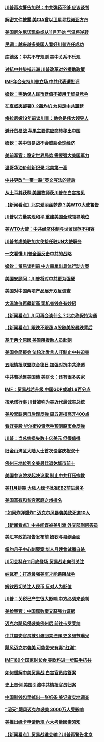 
#### [川普再次警告加税：中共弹药不够 应该谈判](../pages/nsc412/n10783576.md?t=10151051) 

#### [解密文件披露 美CIA曾以卫星寻找诺亚方舟](../pages/nsc412/n10784301.md?t=10151051) 

#### [美国厄尔尼诺现象或从11月开始 气温将逆转](../pages/nsc412/n10784021.md?t=10151051) 

#### [民调：越来越多美国人看好川普连任成功](../pages/nsc412/n10783996.md?t=10151051) 

#### [库德洛：中共不守规则 美中关系不乐观](../pages/nsc412/n10783682.md?t=10151051) 

#### [对抗中共染指非洲 川普改革对外援助政策](../pages/nsc412/n10783337.md?t=10151051) 

#### [IMF年会支持川普立场 中共代表遭批评](../pages/nsc412/n10783214.md?t=10151051) 

#### [姆钦：需确保人民币贬值不被用于贸易竞争](../pages/nsc412/n10782198.md?t=10151051) 

#### [在夏威夷部署B-2轰炸机 为何是中共噩梦](../pages/nsc412/n10781674.md?t=10151051) 

#### [梅拉尼娅19年前谈川普：他会是伟大领导人](../pages/nsc412/n10782415.md?t=10151051) 

#### [避开贸易战 苹果主要供应商转移出中国](../pages/nsc412/n10781823.md?t=10151051) 

#### [姆钦：美中贸易战不会威胁全球经济](../pages/nsc412/n10782089.md?t=10151051) 

#### [美前军官：稳定世界局势 需要强大美国军力](../pages/nsc412/n10781975.md?t=10151051) 

#### [温哥华油价创新纪录 北美第一高](../pages/nsc412/n10781901.md?t=10151051) 

#### [中共更改“一带一路”英文写法的背后](../pages/nsc412/n10781696.md?t=10151051) 

#### [从土耳其获释 美国牧师获川普在白宫接见](../pages/nsc412/n10781786.md?t=10151051) 

#### [【新闻看点】北京爱丽丝梦游？美WTO大使警告](../pages/nsc412/n10781549.md?t=10151051) 

#### [川普以力量实现和平 重建美国全球领导地位](../pages/nsc412/n10781730.md?t=10151051) 

#### [美WTO大使：中共经济体制与世贸规范不相容](../pages/nsc412/n10781260.md?t=10151051) 

#### [川普考虑美驻加大使接任驻UN大使职务](../pages/nsc412/n10781507.md?t=10151051) 

#### [一文看懂  川普全面反击中共的战略](../pages/nsc412/n10780060.md?t=10151051) 

#### [姆钦：贸易谈判前 中方需拿出具体行动方案](../pages/nsc412/n10780360.md?t=10151051) 

#### [美国安顾问：川普将对中共更为强硬](../pages/nsc412/n10780579.md?t=10151051) 

#### [美国对中国两项产品展开双反调查](../pages/nsc412/n10780059.md?t=10151051) 

#### [大温油价再飙新高 司机省钱各有妙招](../pages/nsc412/n10780183.md?t=10151051) 

#### [【新闻看点】川习再会谈什么？北京称保持沟通](../pages/nsc412/n10780037.md?t=10151051) 

#### [【新闻看点】跟跌不跟涨 A股随美股暴跌背后](../pages/nsc412/n10780057.md?t=10151051) 

#### [基于两个原因 美暂阻援助人员赴朝](../pages/nsc412/n10779723.md?t=10151051) 

#### [美国会简报会 法轮功发言人吁制止中共迫害](../pages/nsc412/n10779649.md?t=10151051) 

#### [五眼情报联盟联合德日 加强对抗中共渗透](../pages/nsc412/n10779555.md?t=10151051) 

#### [中共若抛售美国债 美财长：还有很多买家](../pages/nsc412/n10779551.md?t=10151051) 

#### [IMF：贸易战若升级 中国GDP或减1.6百分点](../pages/nsc412/n10779387.md?t=10151051) 

#### [按承诺行事 川普被称为美近代最诚实总统](../pages/nsc412/n10779378.md?t=10151051) 

#### [美股累跌两日后现反弹 周五道指高开400点](../pages/nsc412/n10777885.md?t=10151051) 

#### [看好美股 华尔街投资老手预测股市会反弹](../pages/nsc412/n10778604.md?t=10151051) 

#### [川普：当总统损失数十亿美元 但很值得](../pages/nsc412/n10778932.md?t=10151051) 

#### [旧金山湾区大陆人士首次设宴庆祝双十](../pages/nsc412/n10778620.md?t=10151051) 

#### [佛州三地位列全美最佳退休城市前十](../pages/nsc412/n10777888.md?t=10151051) 

#### [美国参议院发起决议案 制止中共打压宗教](../pages/nsc412/n10777584.md?t=10151051) 

#### [美11月排期 大陆人绿卡批准EB2前进最多](../pages/nsc412/n10777900.md?t=10151051) 

#### [美国富有和贫穷家庭之州排名](../pages/nsc412/n10777911.md?t=10151051) 

#### [“如同炸弹爆炸” 迈克尔风暴袭美致死逾10人](../pages/nsc412/n10777806.md?t=10151051) 

#### [【新闻看点】中共间谍被美引渡 外交部删问答录](../pages/nsc412/n10777155.md?t=10151051) 

#### [美汇率政策报告发布前 姆钦与易纲会面](../pages/nsc412/n10777156.md?t=10151051) 

#### [纽约月子中心刺婴案 华人月嫂曾试图自杀 ](../pages/nsc412/n10777493.md?t=10151051) 

#### [川习会料在11月底登场 贸易战走向引关注](../pages/nsc412/n10777468.md?t=10151051) 

#### [纳瓦罗：打造最强美军才能遏阻战争](../pages/nsc412/n10777382.md?t=10151051) 

#### [姆钦密切关注人民币 反对人为贬值](../pages/nsc412/n10777297.md?t=10151051) 

#### [川普：关税已产生很大影响 中方必须来谈判](../pages/nsc412/n10777141.md?t=10151051) 

#### [美检察官：中国腐败案又获强力证据](../pages/nsc412/n10777118.md?t=10151051) 

#### [迈克尔飓风侵袭美佛州后 前往卡罗莱纳](../pages/nsc412/n10777049.md?t=10151051) 

#### [中共国安官员被引渡回美控罪 更多细节曝光](../pages/nsc412/n10775561.md?t=10151051) 

#### [飓风迈克尔袭美 可能带来有毒“红潮”](../pages/nsc412/n10776149.md?t=10151051) 

#### [IMF189个国家财长会 美欧料进一步联手抗共](../pages/nsc412/n10775397.md?t=10151051) 

#### [如何缓解中美贸易战 白宫官员给答案](../pages/nsc412/n10775590.md?t=10151051) 

#### [史上首例 美国引渡中共情报官员归案](../pages/nsc412/n10775224.md?t=10151051) 

#### [中国制钱包里掉出一张纸条 美记者实地调查](../pages/nsc412/n10775105.md?t=10151051) 

#### [“滔天”飓风迈克尔袭美 3000万人受影响](../pages/nsc412/n10775248.md?t=10151051) 

#### [美推出绿卡申请新规 六大考量因素须知](../pages/nsc412/n10774920.md?t=10151051) 

#### [【新闻看点】贸易战谁会输？川普再警告北京](../pages/nsc412/n10774769.md?t=10151051) 


